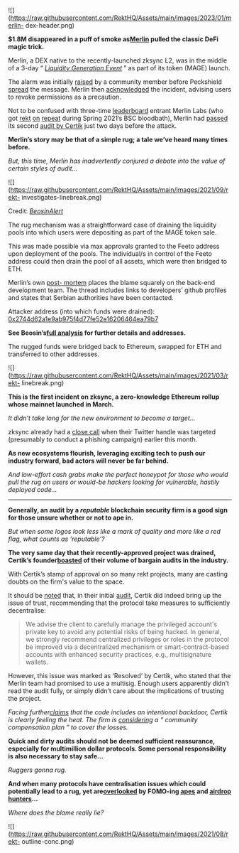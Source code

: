 ![](https://raw.githubusercontent.com/RektHQ/Assets/main/images/2023/01/merlin-
dex-header.png)

**$1.8M disappeared in a puff of smoke
as[Merlin](https://twitter.com/TheMerlinDEX) pulled the classic DeFi magic
trick.**

Merlin, a DEX native to the recently-launched zksync L2, was in the middle of
a 3-day “ _[Liquidity Generation
Event](https://twitter.com/TheMerlinDEX/status/1650877398450163714)_ ” as part
of its token (MAGE) launch.

The alarm was initially
[raised](https://twitter.com/wasgiventhatday/status/1651039576860000257) by a
community member before Peckshield
[spread](https://twitter.com/PeckShieldAlert/status/1651076481240690689) the
message. Merlin then
[acknowledged](https://twitter.com/TheMerlinDEX/status/1651090982274752513)
the incident, advising users to revoke permissions as a precaution.

Not to be confused with three-time
[leaderboard](https://rekt.news/leaderboard/) entrant Merlin Labs (who got
[rekt](https://rekt.news/merlinlabs-rekt/)
[on](https://rekt.news/merlin2-rekt/)
[repeat](https://rekt.news/merlin3-rekt/) during Spring 2021’s BSC bloodbath),
Merlin had
[passed](https://twitter.com/TheMerlinDEX/status/1650526832716836866) its
second [audit by Certik](https://skynet.certik.com/projects/merlin-dex) just
two days before the attack.

 **Merlin’s story may be that of a simple rug; a tale we’ve heard many times
before.**

 _But, this time, Merlin has inadvertently conjured a debate into the value of
certain styles of audit…_

![](https://raw.githubusercontent.com/RektHQ/Assets/main/images/2021/09/rekt-
investigates-linebreak.png)

Credit:
_[BeosinAlert](https://twitter.com/BeosinAlert/status/1651124285409460224)_

The rug mechanism was a straightforward case of draining the liquidity pools
into which users were depositing as part of the MAGE token sale.

This was made possible via max approvals granted to the Feeto address upon
deployment of the pools. The individual/s in control of the Feeto address
could then drain the pool of all assets, which were then bridged to ETH.

Merlin’s own [post-
mortem](https://twitter.com/TheMerlinDEX/status/1651281814395187200) places
the blame squarely on the back-end development team. The thread includes links
to developers’ github profiles and states that Serbian authorities have been
contacted.

Attacker address (into which funds were drained):
[0x2744d62a1e9ab975f4d77fe52e16206464ea79b7](https://explorer.zksync.io/address/0x2744d62a1e9ab975f4d77fe52e16206464ea79b7)

 **See Beosin’s[full
analysis](https://twitter.com/BeosinAlert/status/1651124285409460224) for
further details and addresses.**

The rugged funds were bridged back to Ethereum, swapped for ETH and
transferred to other addresses.

![](https://raw.githubusercontent.com/RektHQ/Assets/main/images/2021/03/rekt-
linebreak.png)

 **This is the first incident on zksync, a zero-knowledge Ethereum rollup
whose mainnet launched in March.**

 _It didn’t take long for the new environment to become a target…_

zksync already had a [close
call](https://twitter.com/zksync/status/1647265949110640648) when their
Twitter handle was targeted (presumably to conduct a phishing campaign)
earlier this month.

 **As new ecosystems flourish, leveraging exciting tech to push our industry
forward, bad actors will never be far behind.**

 _And low-effort cash grabs make the perfect honeypot for those who would pull
the rug on users or would-be hackers looking for vulnerable, hastily deployed
code…_

* * *

 **Generally, an audit by a _reputable_ blockchain security firm is a good
sign for those unsure whether or not to ape in.**

 _But when some logos look less like a mark of quality and more like a red
flag, what counts as ‘reputable’?_

 **The very same day that their recently-approved project was drained,
Certik’s
founder[boasted](https://twitter.com/WuBlockchain/status/1651085522083909633)
of their volume of bargain audits in the industry.**

With Certik’s stamp of approval on so many rekt projects, many are casting
doubts on the firm's value to the space.

It should be [noted](https://twitter.com/CertiK/status/1651088669187473408)
that, in their initial [audit](https://skynet.certik.com/projects/merlin-dex),
Certik did indeed bring up the issue of trust, recommending that the protocol
take measures to sufficiently decentralise:

> We advise the client to carefully manage the privileged account's private
> key to avoid any potential risks of being hacked. In general, we strongly
> recommend centralized privileges or roles in the protocol be improved via a
> decentralized mechanism or smart-contract-based accounts with enhanced
> security practices, e.g., multisignature wallets.

However, this issue was marked as ‘Resolved’ by Certik, who stated that the
Merlin team had promised to use a multisig. Enough users apparently didn’t
read the audit fully, or simply didn’t care about the implications of trusting
the project.

 _Facing
further[claims](https://twitter.com/redragonvn/status/1651140955846897664)
that the code includes an intentional backdoor, Certik is clearly feeling the
heat. The firm is
[considering](https://twitter.com/CertiK/status/1651252731691036672) a “
_community compensation plan_ ” to cover the losses._

 **Quick and dirty audits should not be deemed sufficient reassurance,
especially for multimillion dollar protocols. Some personal responsibility is
also necessary to stay safe…**

 _Ruggers gonna rug._

 **And when many protocols have centralisation issues which could potentially
lead to a rug, yet
are[overlooked](https://twitter.com/cmichelio/status/1651216895234953217) by
FOMO-ing [apes](https://rekt.news/ape-tax/) and [airdrop
hunters](https://rekt.news/airdrop-hunters/)…**

 _Where does the blame really lie?_

![](https://raw.githubusercontent.com/RektHQ/Assets/main/images/2021/08/rekt-
outline-conc.png)


